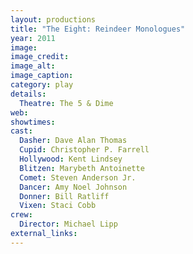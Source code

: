 ```yaml
---
layout: productions
title: "The Eight: Reindeer Monologues"
year: 2011
image:
image_credit: 
image_alt:
image_caption:
category: play
details:
  Theatre: The 5 & Dime
web: 
showtimes: 
cast:
  Dasher: Dave Alan Thomas
  Cupid: Christopher P. Farrell
  Hollywood: Kent Lindsey
  Blitzen: Marybeth Antoinette
  Comet: Steven Anderson Jr.
  Dancer: Amy Noel Johnson
  Donner: Bill Ratliff
  Vixen: Staci Cobb
crew:
  Director: Michael Lipp
external_links:
---
```

